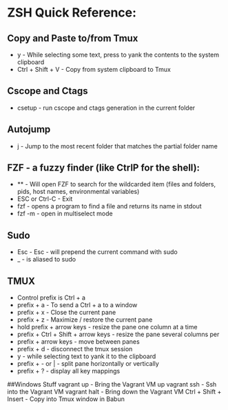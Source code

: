 ZSH Quick Reference:
=======================

## Copy and Paste to/from Tmux
* y - While selecting some text, press to yank the contents to the system clipboard
* Ctrl + Shift + V - Copy from system clipboard to Tmux

## Cscope and Ctags
* csetup - run cscope and ctags generation in the current folder

## Autojump
* j <partialFolderName> - Jump to the most recent folder that matches the partial folder name

## FZF - a fuzzy finder (like CtrlP for the shell):
* ** <TAB> - Will open FZF to search for the wildcarded item (files and folders, pids, host names, environmental variables)
* ESC or Ctrl-C - Exit
* fzf - opens a program to find a file and returns its name in stdout
* fzf -m - open in multiselect mode

## Sudo
* Esc - Esc - will prepend the current command with sudo
* _ - is aliased to sudo

## TMUX
* Control prefix is Ctrl + a
* prefix + a - To send a Ctrl + a to a window
* prefix + x - Close the current pane
* prefix + z - Maximize / restore the current pane
* hold prefix + arrow keys - resize the pane one column at a time
* prefix + Ctrl + Shift + arrow keys - resize the pane several columns per
* prefix + arrow keys - move between panes
* prefix + d - disconnect the tmux session
* y - while selecting text to yank it to the clipboard
* prefix + - or | - split pane horizontally or vertically
* prefix + ? - display all key mappings

##Windows Stuff
vagrant up - Bring the Vagrant VM up
vagrant ssh - Ssh into the Vagrant VM
vagrant halt - Bring down the Vagrant VM
Ctrl + Shift + Insert - Copy into Tmux window in Babun
